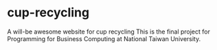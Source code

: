 # cup-recycling
A will-be awesome website for cup recycling 
This is the final project for Programming for Business Computing at National Taiwan University.
